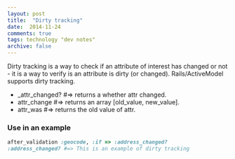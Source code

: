 ```yaml
---
layout: post
title:  "Dirty tracking"
date:  2014-11-24
comments: true
tags: technology "dev notes"
archive: false
---
```

Dirty tracking is a way to check if an attribute of interest has changed or not - it is a way to verify is an attribute is dirty (or changed). Rails/ActiveModel supports dirty tracking.

+ \_attr_changed?  #=> returns a whether attr changed.
+ attr\_change  #=> returns an array [old\_value, new_value].
+ attr_was  #=> returns the old value of attr.

### Use in an example

```ruby
after_validation :geocode, :if => :address_changed?
:address_changed? #=> This is an example of dirty tracking
```